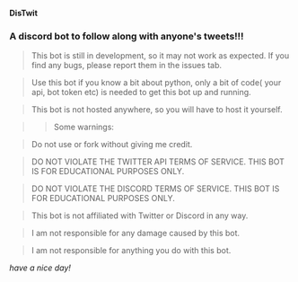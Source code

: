 **DisTwit**

### A discord bot to follow along with anyone's tweets!!!

> This bot is still in development, so it may not work as expected. If you find any bugs, please report them in the issues tab.

> Use this bot if you know a bit about python, only a bit of code( your api, bot token etc) is needed to get this bot up and running.

> This bot is not hosted anywhere, so you will have to host it yourself.

> > Some warnings:

> Do not use or fork without giving me credit.

> DO NOT VIOLATE THE TWITTER API TERMS OF SERVICE. THIS BOT IS FOR EDUCATIONAL PURPOSES ONLY.

> DO NOT VIOLATE THE DISCORD TERMS OF SERVICE. THIS BOT IS FOR EDUCATIONAL PURPOSES ONLY.

> This bot is not affiliated with Twitter or Discord in any way.

> I am not responsible for any damage caused by this bot.

> I am not responsible for anything you do with this bot.

_have a nice day!_
